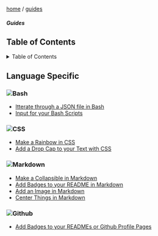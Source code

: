 <p><a href="/">home</a> / <a href="/guides">guides</a></p>
<div class="rainbow-retro"></div>
<h5 class="header-rainbow-retro">Guides</h5>

<h2>Table of Contents</h2>

<details>

  <summary>Table of Contents</summary>

  <ul>
    <li><a href="#table-of-contents">Table of Contents</a></li>
    <li><a href="#language-specific">Language Specific</a>
      <ul>
        <li><a href="">CSS/SCSS</a></li>
        <li><a href="#golang">Golang</a></li>
        <li><a href="#javascript">Javascript</a></li>
        <li><a href="#typescript">Typescript</a></li>
        <li><a href="#php">PHP</a></li>
        <li><a href="#markdown">Markdown</a></li>
      </ul>
    </li>
    <li><a href="#automation">Automation</a>
      <ul>
        <li><a href="#github-actions">Github Actions</a></li>
        <li><a href="#docker">Docker</a></li>
      </ul>
    </li>
    <li><a href="#tutorials-in-900-seconds">Tutorials in 900 seconds</a>
      <ul>
        <li><a href="#rest-api">REST APIs</a></li>
        <li><a href="#graphql">GraphQL</a></li>
      </ul>
    </li>
  </ul>

</details>

<p class="spacers"> </p>

## Language Specific

<h3 id="bash"><img alt="Bash" src="https://img.shields.io/badge/BASH-20232a.svg?logo=gnu-bash&logoColor=white&style=for-the-badge" /></h3>

 * [Itterate through a JSON file in Bash](/guides/code/bash/json-file-itteration)
 * [Input for your Bash Scripts](/guides/code/bash/bash-input)

<h3 id="css"><img alt="CSS" src="https://img.shields.io/badge/CSS-1572B6.svg?logo=css3&logoColor=white&style=for-the-badge" /></h3>

 * [Make a Rainbow in CSS](/guides/code/css/make-a-rainbow)
 * [Add a Drop Cap to your Text with CSS](/guides/code/css/drop-cap)

<h3 id="markdown"><img alt="Markdown" src="https://img.shields.io/badge/Markdown-20232a.svg?logo=markdown&logoColor=white&style=for-the-badge" /></h3>

 * [Make a Collapsible in Markdown](/guides/code/markdown/markdown-collapsible)
 * [Add Badges to your README in Markdown](/guides/code/markdown/badges)
 * [Add an Image in Markdown](/guides/code/markdown/markdown-image)
 * [Center Things in Markdown](/guides/code/markdown/markdown-alignment)

<h3 id="github"><img alt="Github" src="https://img.shields.io/badge/Github-20232a.svg?logo=github&logoColor=white&style=for-the-badge" /></h3>

* [Add Badges to your READMEs or Github Profile Pages](/guides/code/markdown/badges)






